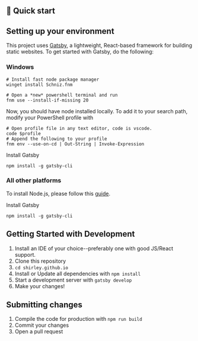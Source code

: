 ## 🚀 Quick start

## Setting up your environment
This project uses [Gatsby](https://www.gatsbyjs.com/), a lightweight, React-based framework for building static websites. To get started with Gatsby, do the following:
### Windows
```
# Install fast node package manager
winget install Schniz.fnm

# Open a *new* powershell terminal and run
fnm use --install-if-missing 20
```
Now, you should have node installed locally. To add it to your search path, modify your PowerShell profile with
```
# Open profile file in any text editor, code is vscode.
code $profile
# Append the following to your profile
fnm env --use-on-cd | Out-String | Invoke-Expression
```
Install Gatsby
```
npm install -g gatsby-cli
```

### All other platforms
To install Node.js, please follow this [guide](https://nodejs.org/en/download/package-manager).

Install Gatsby
```
npm install -g gatsby-cli
```

## Getting Started with Development
1. Install an IDE of your choice--preferably one with good JS/React support.
2. Clone this repository
3. `cd shirley.github.io`
4. Install or Update all dependencies with `npm install`
5. Start a development server with `gatsby develop`
6. Make your changes!

## Submitting changes
1. Compile the code for production with `npm run build`
2. Commit your changes
3. Open a pull request
